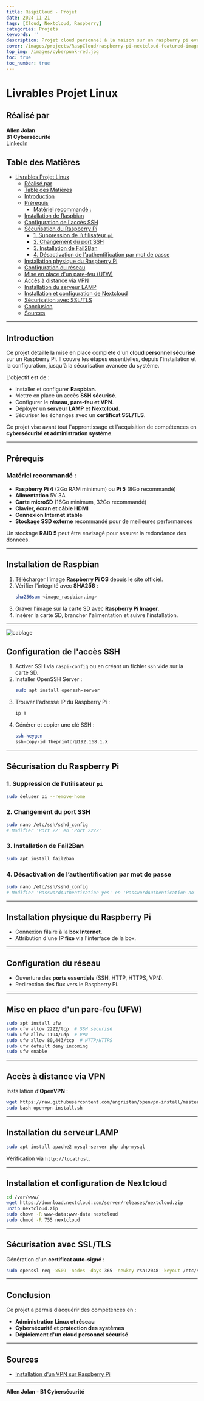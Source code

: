 ```yaml
---
title: RaspiCloud - Projet
date: 2024-11-21
tags: [Cloud, Nextcloud, Raspberry]
categories: Projets
keywords: ''
description: Projet cloud personnel à la maison sur un raspberry pi evec nextcloud
cover: /images/projects/RaspCloud/raspberry-pi-nextcloud-featured-image.jpg
top_img: /images/cyberpunk-red.jpg
toc: true
toc_number: true
---
```

# Livrables Projet Linux

## Réalisé par
**Allen Jolan**  
**B1 Cybersécurité**  
[LinkedIn](https://www.linkedin.com/in/jolan-allen)


## Table des Matières

- [Livrables Projet Linux](#livrables-projet-linux)
  - [Réalisé par](#réalisé-par)
  - [Table des Matières](#table-des-matières)
  - [Introduction](#introduction)
  - [Prérequis](#prérequis)
    - [Matériel recommandé :](#matériel-recommandé-)
  - [Installation de Raspbian](#installation-de-raspbian)
  - [Configuration de l'accès SSH](#configuration-de-laccès-ssh)
  - [Sécurisation du Raspberry Pi](#sécurisation-du-raspberry-pi)
    - [1. Suppression de l’utilisateur `pi`](#1-suppression-de-lutilisateur-pi)
    - [2. Changement du port SSH](#2-changement-du-port-ssh)
    - [3. Installation de Fail2Ban](#3-installation-de-fail2ban)
    - [4. Désactivation de l’authentification par mot de passe](#4-désactivation-de-lauthentification-par-mot-de-passe)
  - [Installation physique du Raspberry Pi](#installation-physique-du-raspberry-pi)
  - [Configuration du réseau](#configuration-du-réseau)
  - [Mise en place d'un pare-feu (UFW)](#mise-en-place-dun-pare-feu-ufw)
  - [Accès à distance via VPN](#accès-à-distance-via-vpn)
  - [Installation du serveur LAMP](#installation-du-serveur-lamp)
  - [Installation et configuration de Nextcloud](#installation-et-configuration-de-nextcloud)
  - [Sécurisation avec SSL/TLS](#sécurisation-avec-ssltls)
  - [Conclusion](#conclusion)
  - [Sources](#sources)

---

## Introduction

Ce projet détaille la mise en place complète d'un **cloud personnel sécurisé** sur un Raspberry Pi. Il couvre les étapes essentielles, depuis l'installation et la configuration, jusqu'à la sécurisation avancée du système.

L'objectif est de :
- Installer et configurer **Raspbian**.
- Mettre en place un accès **SSH sécurisé**.
- Configurer le **réseau, pare-feu et VPN**.
- Déployer un **serveur LAMP** et **Nextcloud**.
- Sécuriser les échanges avec un **certificat SSL/TLS**.

Ce projet vise avant tout l'apprentissage et l'acquisition de compétences en **cybersécurité et administration système**.

---

## Prérequis

### Matériel recommandé :

- **Raspberry Pi 4** (2Go RAM minimum) ou **Pi 5** (8Go recommandé)
- **Alimentation** 5V 3A
- **Carte microSD** (16Go minimum, 32Go recommandé)
- **Clavier, écran et câble HDMI**
- **Connexion Internet stable**
- **Stockage SSD externe** recommandé pour de meilleures performances

Un stockage **RAID 5** peut être envisagé pour assurer la redondance des données.

---

## Installation de Raspbian

1. Télécharger l'image **Raspberry Pi OS** depuis le site officiel.
2. Vérifier l'intégrité avec **SHA256** :
   ```bash
   sha256sum <image_raspbian.img>
   ```
3. Graver l'image sur la carte SD avec **Raspberry Pi Imager**.
4. Insérer la carte SD, brancher l'alimentation et suivre l'installation.

---
![cablage](/images/projects/RaspCloud/t80125952.jpg)
## Configuration de l'accès SSH

1. Activer SSH via `raspi-config` ou en créant un fichier `ssh` vide sur la carte SD.
2. Installer OpenSSH Server :
   ```bash
   sudo apt install openssh-server
   ```
3. Trouver l'adresse IP du Raspberry Pi :
   ```bash
   ip a
   ```
4. Générer et copier une clé SSH :
   ```bash
   ssh-keygen
   ssh-copy-id Theprintor@192.168.1.X
   ```

---

## Sécurisation du Raspberry Pi

### 1. Suppression de l’utilisateur `pi`
   ```bash
   sudo deluser pi --remove-home
   ```
### 2. Changement du port SSH
   ```bash
   sudo nano /etc/ssh/sshd_config
   # Modifier 'Port 22' en 'Port 2222'
   ```
### 3. Installation de Fail2Ban
   ```bash
   sudo apt install fail2ban
   ```
### 4. Désactivation de l’authentification par mot de passe
   ```bash
   sudo nano /etc/ssh/sshd_config
   # Modifier 'PasswordAuthentication yes' en 'PasswordAuthentication no'
   ```

---

## Installation physique du Raspberry Pi

- Connexion filaire à la **box Internet**.
- Attribution d'une **IP fixe** via l'interface de la box.

---

## Configuration du réseau

- Ouverture des **ports essentiels** (SSH, HTTP, HTTPS, VPN).
- Redirection des flux vers le Raspberry Pi.

---

## Mise en place d'un pare-feu (UFW)

```bash
sudo apt install ufw
sudo ufw allow 2222/tcp  # SSH sécurisé
sudo ufw allow 1194/udp  # VPN
sudo ufw allow 80,443/tcp  # HTTP/HTTPS
sudo ufw default deny incoming
sudo ufw enable
```

---

## Accès à distance via VPN

Installation d'**OpenVPN** :
```bash
wget https://raw.githubusercontent.com/angristan/openvpn-install/master/openvpn-install.sh -O openvpn-install.sh
sudo bash openvpn-install.sh
```

---

## Installation du serveur LAMP

```bash
sudo apt install apache2 mysql-server php php-mysql
```

Vérification via `http://localhost`.

---

## Installation et configuration de Nextcloud

```bash
cd /var/www/
wget https://download.nextcloud.com/server/releases/nextcloud.zip
unzip nextcloud.zip
sudo chown -R www-data:www-data nextcloud
sudo chmod -R 755 nextcloud
```

---

## Sécurisation avec SSL/TLS

Génération d'un **certificat auto-signé** :
```bash
sudo openssl req -x509 -nodes -days 365 -newkey rsa:2048 -keyout /etc/ssl/private/nextcloud.key -out /etc/ssl/certs/nextcloud.crt
```

---

## Conclusion

Ce projet a permis d’acquérir des compétences en :

- **Administration Linux et réseau**
- **Cybersécurité et protection des systèmes**
- **Déploiement d'un cloud personnel sécurisé**

---

## Sources

- [Installation d’un VPN sur Raspberry Pi](https://raspberrytips.fr/installer-serveur-vpn-raspberry-pi/)

---

**Allen Jolan - B1 Cybersécurité**
